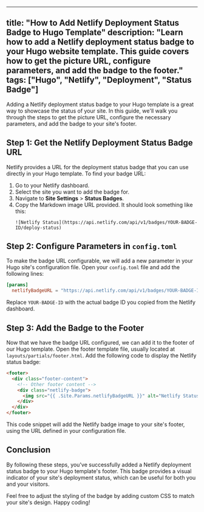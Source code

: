 
---
title: "How to Add Netlify Deployment Status Badge to Hugo Template"
description: "Learn how to add a Netlify deployment status badge to your Hugo website template. This guide covers how to get the picture URL, configure parameters, and add the badge to the footer."
tags: ["Hugo", "Netlify", "Deployment", "Status Badge"]
---

Adding a Netlify deployment status badge to your Hugo template is a great way to showcase the status of your site. In this guide, we'll walk you through the steps to get the picture URL, configure the necessary parameters, and add the badge to your site's footer.

## Step 1: Get the Netlify Deployment Status Badge URL

Netlify provides a URL for the deployment status badge that you can use directly in your Hugo template. To find your badge URL:

1. Go to your Netlify dashboard.
2. Select the site you want to add the badge for.
3. Navigate to **Site Settings** > **Status Badges**.
4. Copy the Markdown image URL provided. It should look something like this:
   ```
   ![Netlify Status](https://api.netlify.com/api/v1/badges/YOUR-BADGE-ID/deploy-status)
   ```

## Step 2: Configure Parameters in `config.toml`

To make the badge URL configurable, we will add a new parameter in your Hugo site's configuration file. Open your `config.toml` file and add the following lines:

```toml
[params]
  netlifyBadgeURL = "https://api.netlify.com/api/v1/badges/YOUR-BADGE-ID/deploy-status"
```

Replace `YOUR-BADGE-ID` with the actual badge ID you copied from the Netlify dashboard.

## Step 3: Add the Badge to the Footer

Now that we have the badge URL configured, we can add it to the footer of our Hugo template. Open the footer template file, usually located at `layouts/partials/footer.html`. Add the following code to display the Netlify status badge:

```html
<footer>
  <div class="footer-content">
    <!-- Other footer content -->
    <div class="netlify-badge">
      <img src="{{ .Site.Params.netlifyBadgeURL }}" alt="Netlify Status">
    </div>
  </div>
</footer>
```

This code snippet will add the Netlify badge image to your site's footer, using the URL defined in your configuration file.

## Conclusion

By following these steps, you've successfully added a Netlify deployment status badge to your Hugo template's footer. This badge provides a visual indicator of your site's deployment status, which can be useful for both you and your visitors.

Feel free to adjust the styling of the badge by adding custom CSS to match your site's design. Happy coding!
